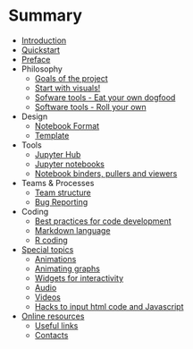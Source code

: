 # Summary

* [Introduction](README.md)
* [Quickstart](quickstart.md)
* [Preface](Introduction.md)
* Philosophy
    * [Goals of the project](goals.md)
    * [Start with visuals!](start-visuals.md)
    * [Sofware tools - Eat your own dogfood](tools1.md)
    * [Software tools - Roll your own](tools2.md)
* Design
    * [Notebook Format](NotebookFormat.md)
    * [Template](notebook_template.md)
* Tools
    * [Jupyter Hub](jhub.md)
    * [Jupyter notebooks](jnb.md)
    * [Notebook binders, pullers and viewers](nbviewers.md)
* Teams & Processes
    * [Team structure](teams.md)
    * [Bug Reporting](bug-reporting.md)
* Coding
    * [Best practices for code development](best-practices.md)
    * [Markdown language](markdown.md)
    * [R coding](r-coding.md)
* [Special topics](special.md)
    * [Animations](animation.md)
    * [Animating graphs](animate-graphs.md)
    * [Widgets for interactivity](widgets.md)
    * [Audio](audio.md)
    * [Videos](youtube.md)
    * [Hacks to input html code and Javascript](hacks.md)
* [Online resources](internal-links.md)
    * [Useful links](useful-links.md)
    * [Contacts](contacts.md)


